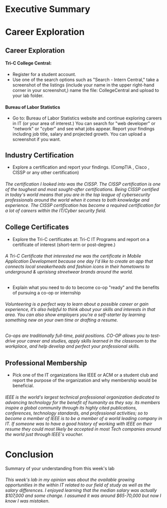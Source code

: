 # Executive Summary

# Career Exploration
## Career Exploration

#### Tri-C College Central:
* Register for a student account.
* Use one of the search options such as "Search - Intern Central," take a screenshot of the listings (include your name in the upper right-hand corner in your screenshot,)  name the file: CollegeCentral and upload to your lab folder. 

#### Bureau of Labor Statistics
* Go to: Bureau of Labor Statistics website and continue exploring careers in IT (or your area of interest.) You can search for "web developer" or "network" or "cyber" and see what jobs appear.
Report your findings including job title, salary and projected growth. You can upload a screenshot if you want.

## Industry Certification
* Explore a certification and report your findings. (CompTIA , Cisco , CISSP or any other certification)

<h6> The certification I looked into was the CISSP. The CISSP certification is one of the toughest and most sought-after certifications. Being CISSP certified in today's world means that you are in the top league of cybersecurity professionals around the world when it comes to both knowledge and experience. The CISSP certification has become a required certification for a lot of careers within the IT/Cyber security field.</h6>

## College Certificates
* Explore the Tri-C certificates at: Tri-C IT Programs and report on a certificate of interest (short-term or post-degree.)

<h6> A Tri-C Certificate that interested me was the certificate in Mobile Application Development because one day I'd like to create an app that connects local sneakerheads and fashion icons in their hometowns to underground & uprisisng streetwear brands around the world. </h6>

* Explain what you need to do to become co-op "ready" and the benefits of pursuing a co-op or internship

<h6> Volunteering is a perfect way to learn about a possible career or gain experience, it’s also helpful to think about your skills and interests in that area. You can also show employers you're a self-starter by learning something new on your own time or drafting a resume. </h6>

<h6> Co-ops are traditionally full-time, paid positions. CO-OP allows you to test-drive your career and studies, apply skills learned in the classroom to the workplace, and help develop and perfect your professional skills. </h6>

## Professional Membership
* Pick one of the IT organizations like IEEE or ACM or a student club and report the purpose of the organization and why membership would be beneficial.

<h6> IEEE is the world's largest technical professional organization dedicated to advancing technology for the benefit of humanity as they say. its members inspire a global community through its highly cited publications, conferences, technology standards, and professional activities; so to become a member of IEEE is to be a member of a world leading company in IT. If someone was to have a good history of working with IEEE on their resume they could most likely be accepted in most Tech companies around the world just through IEEE's voucher. </h6>

# Conclusion
Summary of your understanding from this week's lab

<h6> This week's lab in my opinion was about the available growing opportunities in the within IT related to our field of study as well as the salary differences. I enjoyed learning that the median salary was actually $107,000 and some change. I assumed it was around $65-70,000 but now I know I was mistaken. </h6>
